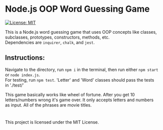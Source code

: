 # Node.js OOP Word Guessing Game

[![License: MIT](https://img.shields.io/badge/License-MIT-blue.svg)](https://opensource.org/licenses/MIT)


This is a Node.js word guessing game that uses OOP concepts like classes, subclasses, prototypes, constructors, methods, etc. <br/>
Dependencies are `inquirer`, `chalk`, and `jest`. <br/>
## Instructions:
Navigate to the directory, run `npm i` in the terminal, then run either `npm start` or `node index.js`.<br/>
For testing, run `npm test`. 'Letter' and 'Word' classes should pass the tests in './test/'

This game basically works like wheel of fortune. After you get 10 letters/numbers wrong it's game over. It only accepts letters and numbers as input. All of the phrases are movie titles.
#
This project is licensed under the MIT License.
